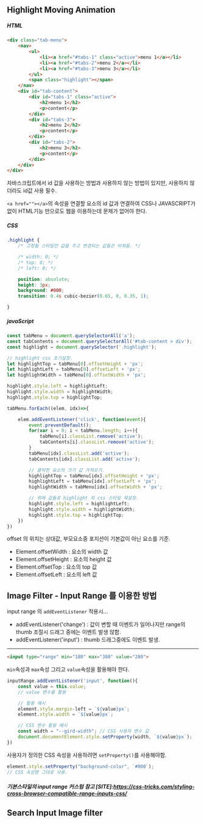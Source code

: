 ## Highlight Moving Animation


##### HTML
```html
<div class="tab-menu">
    <nav>
        <ul>
            <li><a href="#tabs-1" class="active">menu 1</a></li>
            <li><a href="#tabs-2">menu 2</a></li>
            <li><a href="#tabs-3">menu 3</a></li>
        </ul>
        <span class="highlight"></span>
    </nav>
    <div id="tab-content">
        <div id="tabs-1" class="active">
            <h2>menu 1</h2>
            <p>content</p>
        </div>
        <div id="tabs-3">
            <h2>menu 2</h2>
            <p>content</p>
        </div>
        <div id="tabs-2">
            <h2>menu 3</h2>
            <p>content</p>
        </div>
    </div>
</div>
```
자바스크립트에서 id 값을 사용하는 방법과 사용하지 않는 방법이 있지만, 사용하지 않더라도 id값 사용 필수.  

`<a href=""></a>`의 속성을 연결할 요소의 id 값과 연결하여 CSS나 JAVASCRIPT가 없이 HTML기능 만으로도 웹을 이용하는데 문제가 없어야 한다.  


##### CSS
```css
.highlight {
    /* 고정될 스타일만 값을 주고 변경되는 값들은 비워둠. */

    /* width: 0; */
    /* top: 0; */
    /* left: 0; */

    position: absolute;
    height: 3px;
    background: #000;
    transition: 0.4s cubic-bezier(0.65, 0, 0.35, 1);

}
```

##### javaScript
```javascript
const tabMenu = document.querySelectorAll('a'); 
const tabContents = document.querySelectorAll('#tab-content > div');
const highlight = document.querySelector('.highlight');

// highlight css 초기설정.
let highlightTop = tabMenu[0].offsetHeight + 'px';
let highlightLeft = tabMenu[0].offsetLeft + 'px';
let highlightWidth = tabMenu[0].offsetWidth + 'px';

highlight.style.left = highlightLeft;
highlight.style.width = highlightWidth;
highlight.style.top = highlightTop;

tabMenu.forEach((elem, idx)=>{

    elem.addEventListener('click', function(event){
        event.preventDefault();
        for(var i = 0; i < tabMenu.length; i++){
            tabMenu[i].classList.remove('active');
            tabContents[i].classList.remove('active');
        }
        tabMenu[idx].classList.add('active');
        tabContents[idx].classList.add('active');

        // 클릭한 요소의 크기 값 가져오기.
        highlightTop = tabMenu[idx].offsetHeight + 'px';
        highlightLeft = tabMenu[idx].offsetLeft + 'px';
        highlightWidth = tabMenu[idx].offsetWidth + 'px';

        // 위에 값들로 highlight 의 css 스타일 재설정.
        highlight.style.left = highlightLeft;
        highlight.style.width = highlightWidth;
        highlight.style.top = highlightTop;
    })
})
```
offset 의 위치는 상대값, 부모요소중 포지션이 기본값이 아닌 요소를 기준. 
- Element.offsetWidth :  요소의 width 값
- Element.offsetHeight : 요소의 height 값
- Element.offsetTop :    요소의 top 값
- Element.offsetLeft :   요소의 left 값



## Image Filter - Input Range 를 이용한 방법

input range 의 `addEventListener` 적용시...
- addEventListener('change') : 값이 변할 때 이벤트가 일어나지만 range의 thumb 조절시 드래그 중에는 이벤트 발생 않함.
- addEventListener('input')  : thumb 드래그중에도 이벤트 발생.
---
```html
<input type="range" min="180" max="380" value="280">
```
`min`속성과 `max`속성 그리고 `value`속성을 활용해야 한다.


```javascript
inputRange.addEventListener('input', function(){    
    const value = this.value;
    // value 변수를 활용

    // 활용 예시
    element.style.margin-left = `${value}px`;
    element.style.width = `${value}px`;

    // CSS 변수 활용 예시   
    const width = "--gird-width"; // CSS 사용자 변수 값
    document.documentElement.style.setProperty(width, `${value}px`);
})
```
사용자가 정의한 CSS 속성을 사용하려면 `setProperty()`를 사용해야함.
```javascript
element.style.setProperty("background-color", `#000`); 
// CSS 속성명 그대로 사용. 
```

##### 기본스타일의 input range 커스텀 참고 [SITE]:https://css-tricks.com/styling-cross-browser-compatible-range-inputs-css/

## Search Input Image filter